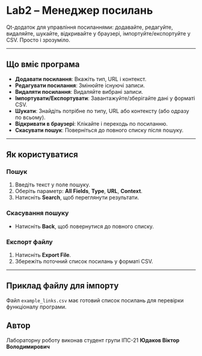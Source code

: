 # Lab2 – Менеджер посилань

Qt-додаток для управління посиланнями: додавайте, редагуйте, видаляйте, шукайте, відкривайте у браузері, імпортуйте/експортуйте у CSV. Просто і зрозуміло.

---

## Що вміє програма

- **Додавати посилання**: Вкажіть тип, URL і контекст.
- **Редагувати посилання**: Змінюйте існуючі записи.
- **Видаляти посилання**: Видаляйте вибрані записи.
- **Імпортувати/Експортувати**: Завантажуйте/зберігайте дані у форматі CSV.
- **Шукати**: Знайдіть потрібне по типу, URL або контексту (або одразу по всьому).
- **Відкривати в браузері**: Клікайте і переходь по посиланню.
- **Скасувати пошук**: Поверніться до повного списку після пошуку.

---

## Як користуватися

### Пошук

1. Введіть текст у поле пошуку.
2. Оберіть параметр: **All Fields**, **Type**, **URL**, **Context**.
3. Натисніть **Search**, щоб переглянути результати.

### Скасування пошуку

- Натисніть **Back**, щоб повернутися до повного списку.

### Експорт файлу

1. Натисніть **Export File**.
2. Збережіть поточний список посилань у форматі CSV.

---

## Приклад файлу для імпорту

Файл `example_links.csv` має готовий список посилань для перевірки функціоналу програми.

## Автор

Лабораторну роботу виконав студент групи ІПС-21 **Юдаков Віктор Володимирович**
